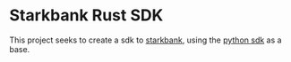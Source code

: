 # Starkbank Rust SDK

This project seeks to create a sdk to [starkbank](https://starkbank.com/), using the [python sdk](https://github.com/starkbank/sdk-python) as a base.
